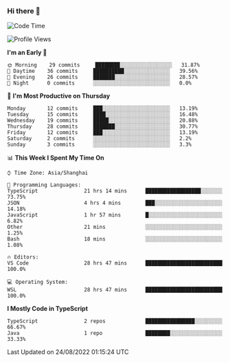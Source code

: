 ### Hi there 👋

<!--
**waynelwz/waynelwz** is a ✨ _special_ ✨ repository because its `README.md` (this file) appears on your GitHub profile.

Here are some ideas to get you started:

- 🔭 I’m currently working on ...
- 🌱 I’m currently learning ...
- 👯 I’m looking to collaborate on ...
- 🤔 I’m looking for help with ...
- 💬 Ask me about ...
- 📫 How to reach me: ...
- 😄 Pronouns: ...
- ⚡ Fun fact: ...
-->

<!--START_SECTION:waka-->
![Code Time](http://img.shields.io/badge/Code%20Time-358%20hrs%2040%20mins-blue)

![Profile Views](http://img.shields.io/badge/Profile%20Views-1-blue)

**I'm an Early 🐤** 

```text
🌞 Morning    29 commits     ████████░░░░░░░░░░░░░░░░░   31.87% 
🌆 Daytime    36 commits     ██████████░░░░░░░░░░░░░░░   39.56% 
🌃 Evening    26 commits     ███████░░░░░░░░░░░░░░░░░░   28.57% 
🌙 Night      0 commits      ░░░░░░░░░░░░░░░░░░░░░░░░░   0.0%

```
📅 **I'm Most Productive on Thursday** 

```text
Monday       12 commits     ███░░░░░░░░░░░░░░░░░░░░░░   13.19% 
Tuesday      15 commits     ████░░░░░░░░░░░░░░░░░░░░░   16.48% 
Wednesday    19 commits     █████░░░░░░░░░░░░░░░░░░░░   20.88% 
Thursday     28 commits     ███████░░░░░░░░░░░░░░░░░░   30.77% 
Friday       12 commits     ███░░░░░░░░░░░░░░░░░░░░░░   13.19% 
Saturday     2 commits      ░░░░░░░░░░░░░░░░░░░░░░░░░   2.2% 
Sunday       3 commits      ░░░░░░░░░░░░░░░░░░░░░░░░░   3.3%

```


📊 **This Week I Spent My Time On** 

```text
⌚︎ Time Zone: Asia/Shanghai

💬 Programming Languages: 
TypeScript               21 hrs 14 mins      ██████████████████░░░░░░░   73.75% 
JSON                     4 hrs 4 mins        ███░░░░░░░░░░░░░░░░░░░░░░   14.18% 
JavaScript               1 hr 57 mins        █░░░░░░░░░░░░░░░░░░░░░░░░   6.82% 
Other                    21 mins             ░░░░░░░░░░░░░░░░░░░░░░░░░   1.25% 
Bash                     18 mins             ░░░░░░░░░░░░░░░░░░░░░░░░░   1.08%

🔥 Editors: 
VS Code                  28 hrs 47 mins      █████████████████████████   100.0%

💻 Operating System: 
WSL                      28 hrs 47 mins      █████████████████████████   100.0%

```

**I Mostly Code in TypeScript** 

```text
TypeScript               2 repos             ████████████████░░░░░░░░░   66.67% 
Java                     1 repo              ████████░░░░░░░░░░░░░░░░░   33.33%

```



 Last Updated on 24/08/2022 01:15:24 UTC
<!--END_SECTION:waka-->
